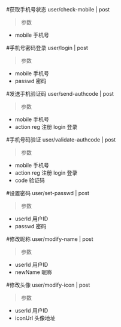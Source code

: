 #获取手机号状态
user/check-mobile | post
> 参数  
* mobile 手机号 

#手机号密码登录
user/login | post
> 参数  
* mobile 手机号
* passwd 密码

#发送手机验证码
user/send-authcode | post
> 参数  
* mobile 手机号
* action reg 注册 login 登录

#手机号码验证
user/validate-authcode | post
> 参数  
* mobile 手机号
* action reg 注册 login 登录
* code 验证码

#设置密码
user/set-passwd | post
> 参数  
* userId 用户ID
* passwd 密码

#修改昵称
user/modify-name | post
> 参数  
* userId 用户ID
* newName 昵称

#修改头像
user/modify-icon | post
> 参数  
* userId 用户ID
* iconUrl 头像地址
